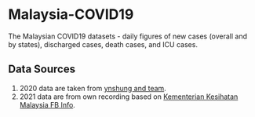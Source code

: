 # Malaysia-COVID19
The Malaysian COVID19 datasets - daily figures of new cases (overall and by states), discharged cases, death cases, and ICU cases.

## Data Sources
1. 2020 data are taken from [ynshung and team](https://github.com/ynshung/covid-19-malaysia).
2. 2021 data are from own recording based on [Kementerian Kesihatan Malaysia FB Info](https://www.facebook.com/kementeriankesihatanmalaysia).
